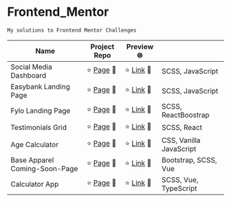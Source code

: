 # Frontend_Mentor

<code>My solutions to Frontend Mentor Challenges </code>

| Name                          | Project Repo                                                                                                  | Preview 🌐                                                                                      |                         |
| ----------------------------- | ------------------------------------------------------------------------------------------------------------- | ----------------------------------------------------------------------------------------------- | ----------------------- |
| Social Media Dashboard        | :star: [Page](https://github.com/peiyi-c/Frontend_Mentor/tree/main/20230705_socialMedia_Dashboard) 🌟         | :star: [Link](https://grandiose-hearing.surge.sh/) 🌟                                           | SCSS, JavaScript        |
| Easybank Landing Page         | :star: [Page](https://github.com/peiyi-c/Frontend_Mentor/tree/main/20230717_easybank_LandingPage/) 🌟         | :star: [Link](https://peiyi-c.github.io/Frontend_Mentor/20230717_easybank_LandingPage/) :star2: | SCSS, JavaScript        |
| Fylo Landing Page             | :star: [Page](https://github.com/peiyi-c/Frontend_Mentor/tree/main/20230821_fylo_LandingPage) 🌟              | :star: [Link](https://extra-large-cakes.surge.sh/) :star2:                                      | SCSS, ReactBoostrap     |
| Testimonials Grid             | :star: [Page](https://github.com/peiyi-c/Frontend_Mentor/tree/main/20230904_Testimonials_Grid) 🌟             | :star: [Link](http://witty-balance.surge.sh/) :star2:                                           | SCSS, React             |
| Age Calculator                | :star: [Page](https://github.com/peiyi-c/Frontend_Mentor/tree/main/20230911_age-calculator) 🌟                | :star: [Link](https://peiyi-c.github.io/Frontend_Mentor/20230911_age-calculator/) :star2:       | CSS, Vanilla JavaScript |
| Base Apparel Coming-Soon-Page | :star: [Page](https://github.com/peiyi-c/Frontend_Mentor/tree/main/20230919_base_apparel_coming_soon_page) 🌟 | :star: [Link](https://shaggy-toe.surge.sh/) :star2:                                             | Bootstrap, SCSS, Vue    |
| Calculator App                | :star: [Page](https://github.com/peiyi-c/Frontend_Mentor/tree/main/20231013_calculator-app) 🌟                | :star: [Link](https://present-bath.surge.sh/) :star2:                                           | SCSS, Vue, TypeScript   |
